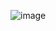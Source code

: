 ![image](https://github.com/Delonix1Regia/Numerical-Method/assets/105977648/90505fd4-4dc1-4737-8386-e791210c7a02)
